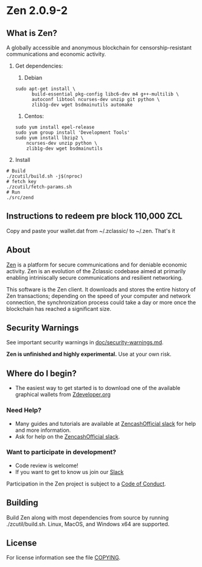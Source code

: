 Zen 2.0.9-2
==============

What is Zen?
----------------
A globally accessible and anonymous blockchain for censorship-resistant communications and economic activity.

1. Get dependencies:
    1. Debian
    ```{r, engine='bash'}
    sudo apt-get install \
          build-essential pkg-config libc6-dev m4 g++-multilib \
          autoconf libtool ncurses-dev unzip git python \
          zlib1g-dev wget bsdmainutils automake
    ```
    1. Centos:
    ```{r, engine='bash')
    sudo yum install epel-release
    sudo yum group install 'Development Tools'
    sudo yum install lbzip2 \
        ncurses-dev unzip python \
        zlib1g-dev wget bsdmainutils
    ```   

1. Install
```{r, engine='bash'}
# Build
./zcutil/build.sh -j$(nproc)
# fetch key
./zcutil/fetch-params.sh
# Run
./src/zend
```


Instructions to redeem pre block 110,000 ZCL
-------------
Copy and paste your wallet.dat from ~/.zclassic/ to ~/.zen. That's it

About
--------------

[Zen](https://zencash.io/) is a platform for secure communications and for deniable economic activity.
Zen is an evolution of the Zclassic codebase aimed at primarily enabling intriniscally secure communications and 
resilient networking. 

This software is the Zen client. It downloads and stores the entire history
of Zen transactions; depending on the speed of your computer and network
connection, the synchronization process could take a day or more once the
blockchain has reached a significant size.

Security Warnings
-----------------

See important security warnings in
[doc/security-warnings.md](doc/security-warnings.md).

**Zen is unfinished and highly experimental.** Use at your own risk.

Where do I begin?
-----------------
* The easiest way to get started is to download one of the available graphical wallets from [Zdeveloper.org](https://zdeveloper.org)

### Need Help?

* Many guides and tutorials are available at [ZencashOfficial slack](https://slackinvite.zensystem.io/)
  for help and more information.
* Ask for help on the [ZencashOfficial slack](slackinvite.zensystem.io).

### Want to participate in development?

* Code review is welcome!
* If you want to get to know us join our [Slack](https://slackinvite.zensystem.io)


Participation in the Zen project is subject to a
[Code of Conduct](code_of_conduct.md).

Building
--------

Build Zen along with most dependencies from source by running
./zcutil/build.sh. Linux, MacOS, and Windows x64 are supported.

License
-------

For license information see the file [COPYING](COPYING).
